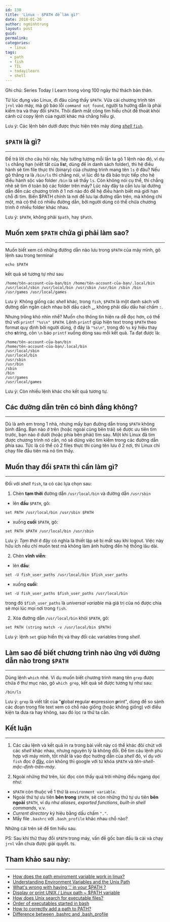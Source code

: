 ```yaml
---
id: 130
title: 'Linux - $PATH để làm gì?'
date: 2018-01-26
author: ngminhtrung
layout: post
guid: 
permalink: 
categories:
  - linux
tags:
  - path
  - fish
  - TIL
  - todayilearn
  - shell
---
```


Ghi chú: Series Today I Learn trong vòng 100 ngày thử thách bản thân.

Từ lúc đụng vào Linux, đi đâu cũng thấy `$PATH`. Vừa cài chương trình tên `jrnl` vào máy, mà gõ báo lỗi `command not found`, người ta hướng dẫn là phải kiểm tra và thay đổi `$PATH`. Thôi đành mất công tìm hiểu chút để thoát khỏi cảnh cứ copy lệnh của người khác mà chẳng hiểu gì.

Lưu ý: Các lệnh bên dưới được thực hiện trên máy dùng [*shell* `fish`](http://travisnguyen.net/linux/2018/01/09/fish-shell-on-linux/).

## `$PATH` là gì?
---
Để trả lời cho câu hỏi này, hãy tưởng tượng mỗi lần ta gõ 1 lệnh nào đó, ví dụ `ls` chẳng hạn (viết tắt của **l**i**s**t, dùng để in danh sách folder), thì hệ điều hành sẽ tìm file thực thi (binary) của chương trình mang tên `ls` ở đâu? Nếu gõ thẳng ra là `/bin/ls` thì chẳng nói, vì lúc đó ta đã bảo trực tiếp cho hệ điều hành sộc vào folder `/bin` là sẽ thấy `ls`. Còn không nói cụ thể, thì chẳng nhẽ sẽ tìm ở toàn bộ các folder trên máy? Lúc này đây ta cần lưu lại đường dẫn đến các chương trình ở 1 nơi nào đó để hệ điều hành biết mà giới hạn chỗ đi tìm. Biến $PATH chính là nơi để lưu lại đường dẫn trên, mà không chỉ một, mà có thể có nhiều đường dẫn, bởi người dùng có thể chứa chương trình ở nhiều folder khác nhau. 

Lưu ý: `$PATH`, không phải `$path`, hay `$Path`.

## Muốn xem `$PATH` chứa gì phải làm sao?
---
Muốn biết xem có những đường dẫn nào lưu trong `$PATH` của máy mình, gõ lệnh sau trong terminal
```
echo $PATH
```
kết quả sẽ tương tự như sau
```
/home/tên-account-của-bạn/bin /home/tên-account-của-bạn/.local/bin /usr/local/sbin /usr/local/bin /usr/sbin /usr/bin /sbin /bin /usr/games /usr/local/games
```
Lưu ý:  Không giống các *shell* khác, trong `fish`, `$PATH` là một danh sách với đường dẫn ngăn cách nhau bởi dấu cách `␣`, không phải dấu dấu hai chấm `:`.

Nhưng trông khó nhìn nhể? Muốn cho thông tin hiện ra dễ đọc hơn, có thể thử với `printf "%s\n" $PATH`. Lệnh `printf` giúp hiện text trong `$PATH` theo format quy định bởi người dùng, ở đây là `"%s\n"`, trong đó `%s` ký hiệu thay cho **s**tring, còn `\n` báo `printf` xuống dòng sau mỗi kết quả. Ta đạt được là:
```
/home/tên-account-của-bạn/bin
/home/tên-account-của-bạn/.local/bin
/usr/local/sbin
/usr/local/bin
/usr/sbin
/usr/bin
/sbin
/bin
/usr/games
/usr/local/games
```
Lưu ý: Còn nhiều lệnh khác cho kết quả tương tự. 

## Các đường dẫn trên có bình đẳng không?
---
Dù là anh em trong 1 nhà, nhưng mấy bạn đường dẫn trong `$PATH` không bình đẳng. Bạn nào ở trên (hoặc ngoài cùng bên trái) sẽ được ưu tiên tìm trước, bạn nào ở dưới (hoặc phía bên phải) tìm sau. Một khi Linux đã tìm được chương trình nó cần, nó sẽ dừng việc tìm kiếm trong các đường dẫn phía sau. Tức là có thể có 2 files thực thi cùng tên lưu ở 2 nơi, thì Linux chỉ chạy file đầu tiên mà nó tìm thấy.

## Muốn thay đổi `$PATH` thì cần làm gì?
---
Đối với *shell* `fish`, ta có các lựa chọn sau:

1. Chèn **tạm thời** đường dẫn `/usr/local/bin` và đường dẫn `/usr/sbin`
- lên **đầu** `$PATH`, gõ:
```
set PATH /usr/local/bin /usr/sbin $PATH
```
- xuống **cuối** `$PATH`, gõ:
```
set PATH $PATH /usr/local/bin /usr/sbin
```

Lưu ý: *Tạm thời* ở đây có nghĩa là thiết lập sẽ bị mất sau khi logout. Việc này hữu ích nếu chỉ muốn test mà không làm ảnh hưởng đến hệ thống lâu dài.

2. Chèn **vĩnh viễn**:
- lên **đầu**:
```
set -U fish_user_paths /usr/local/bin $fish_user_paths
```
- xuống **cuối**:
```
set -U fish_user_paths $fish_user_paths /usr/local/bin
```
trong đó `$fish_user_paths` là *universal variable* mà giá trị của nó được chia sẻ mọi lúc mọi nơi trong `fish`.

2. Xóa đường dẫn `/usr/local/bin` khỏi `$PATH`, gõ:
```
set PATH (string match -v /usr/local/bin $PATH)
```

Lưu ý: lệnh `set` giúp hiển thị và thay đổi các variables trong *shell*.


## Làm sao để biết chương trình nào ứng với đường dẫn nào trong `$PATH`
---
Dùng lệnh `which` nhé. Ví dụ muốn biết chương trình mang tên `grep` được chứa ở thư mục nào, gõ `which grep`, kết quả sẽ được tương tự như sau:
```
/bin/ls
```
Lưu ý: `grep` là viết tắt của "**g**lobal **r**egular **e**xpression **p**rint", dùng để so sánh các đoạn trong file text xem có chỗ nào giống (hoặc không giống) với điều kiện ta đưa ra hay không, sau đó lọc ra thứ ta cần.

## Kết luận
---
1. Các câu lệnh và kết quả in ra trong bài viết này có thể khác đôi chút với các *shell* khác nhau, nhưng nguyên lý là không đổi. Để tìm câu lệnh phù hợp với máy mình, tốt nhất là vào đọc hướng dẫn của *shell* đó, ví dụ với `fish` đọc ở [đây](http://fishshell.com/docs/current/tutorial.html#tut_path), còn không thì google với từ khóa `$PATH` và *tên-shell-mặc-định-trên-máy*.

2. Ngoài những thứ trên, lúc đọc còn thấy quá trời những điều ngang dọc như:
  - `$PATH` còn thuộc về 1 thứ là `environment variable`. 
  - Ngoài thứ tự ưu tiên **bên trong** `$PATH`, sẽ còn những thứ tự ưu tiên **bên ngoài** `$PATH`, ví dụ như *aliases*, *exported functions*, *built-in shell commands*, v.v.
  - *Current directory* ký hiệu bằng dấu chấm `"."`.
  - Mấy file `.bashrc` với `.bash_profile` khác nhau chỗ nào?

Những cái trên sẽ để tìm hiểu sau. 

PS: Sau khi thử thay đổi `$PATH` trong máy, vấn đề gốc ban đầu là cài và chạy `jrnl` vẫn chưa được giải quyết. ts.

## Tham khảo sau này:
---
- [How does the path enviroment variable work in linux?](https://unix.stackexchange.com/questions/77898/how-does-the-path-enviroment-variable-work-in-linux)
- [Understanding Environment Variables and the Unix Path](https://cbednarski.com/articles/understanding-environment-variables-and-the-unix-path/)
- [What's wrong with having '.' in your $PATH ?](http://www.faqs.org/faqs/unix-faq/faq/part2/section-13.html)
- [Display or print UNIX / Linux path ~ $PATH variable](https://www.cyberciti.biz/faq/howto-print-path-variable/)
- [How does Unix search for executable files?](https://superuser.com/questions/238987/how-does-unix-search-for-executable-files)
- [Order of executables started in bash](https://unix.stackexchange.com/questions/132623/order-of-executables-started-in-bash)
- [How to correctly add a path to PATH?](https://unix.stackexchange.com/questions/26047/how-to-correctly-add-a-path-to-path)
- [Difference between .bashrc and .bash_profile](https://superuser.com/questions/183870/difference-between-bashrc-and-bash-profile)